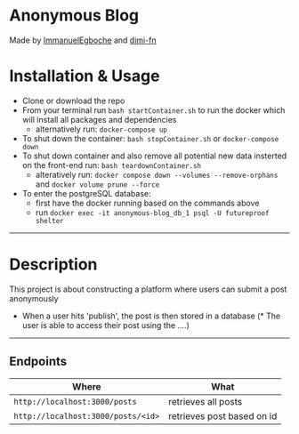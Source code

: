 # Anonymous Blog

Made by [ImmanuelEgboche](https://github.com/ImmanuelEgboche) and [dimi-fn](https://github.com/dimi-fn)

# Installation & Usage

* Clone or download the repo
* From your terminal run `bash startContainer.sh` to run the docker which will install all packages and dependencies
    * alternatively run: `docker-compose up`
* To shut down the container: `bash stopContainer.sh` or `docker-compose down`
* To shut down container and also remove all potential new data insterted on the front-end run: `bash teardownContainer.sh`
    * alteratively run: `docker compose down --volumes --remove-orphans` and `docker volume prune --force`
* To enter the postgreSQL database:
    * first have the docker running based on the commands above
    * run `docker exec -it anonymous-blog_db_1 psql -U futureproof shelter`

-------

# Description

This project is about constructing a platform where users can submit a post anonymously
* When a user hits 'publish', the post is then stored in a database
(* The user is able to access their post using the ....)


---------

## Endpoints

| **Where** | **What** |
|---------------|---------------|
| `http://localhost:3000/posts` | retrieves all posts|
| `http://localhost:3000/posts/<id>`| retrieves post based on id| 
